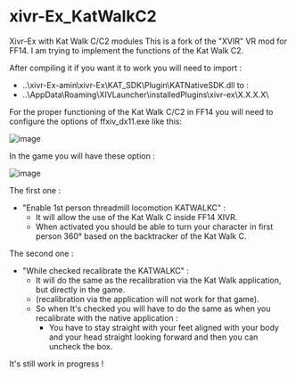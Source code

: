 # xivr-Ex_KatWalkC2
Xivr-Ex with Kat Walk C/C2 modules
This is a fork of the "XVIR" VR mod for FF14.
I am trying to implement the functions of the Kat Walk C2.

After compiling it if you want it to work you will need to import :
* ..\xivr-Ex-amin\xivr-Ex\KAT_SDK\Plugin\KATNativeSDK.dll
to :
* ..\AppData\Roaming\XIVLauncher\installedPlugins\xivr-ex\X.X.X.X\

For the proper functioning of the Kat Walk C/C2 in FF14 you will need to configure the options of ffxiv_dx11.exe like this:

![image](https://user-images.githubusercontent.com/67097931/231733017-5f7b47e0-f272-4d8a-831a-bf0db0535515.png)

In the game you will have these option : 

![image](https://user-images.githubusercontent.com/67097931/231732785-71ab1917-3775-44ff-a1ea-94f97caba992.png)

The first one : 
* "Enable 1st person threadmill locomotion KATWALKC" :
  * It will allow the use of the Kat Walk C inside FF14 XIVR.
  * When activated you should be able to turn your character in first person 360° based on the backtracker of the Kat Walk C.


The second one : 
* "While checked recalibrate the KATWALKC" :
     * It will do the same as the recalibration via the Kat Walk application, but directly in the game.
     * (recalibration via the application will not work for that game).
     * So when It's checked you will have to do the same as when you recalibrate with the native application :
          * You have to stay straight with your feet aligned with your body and your head straight looking forward and then you can uncheck the box.

It's still work in progress !

